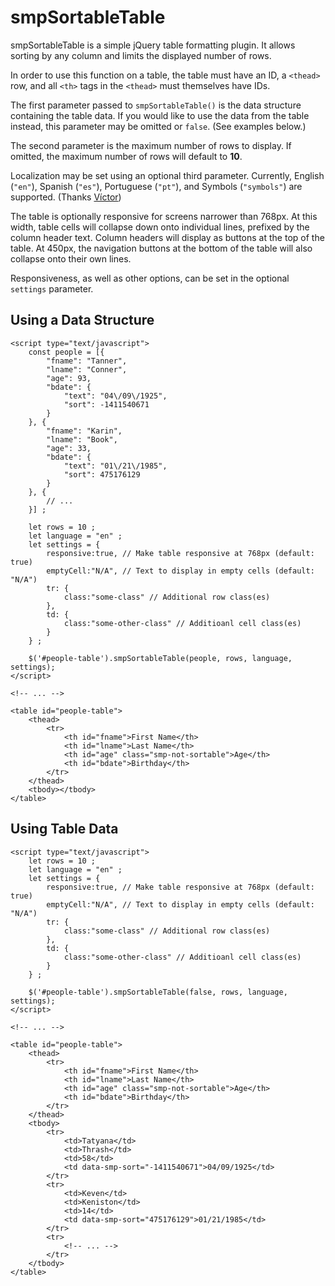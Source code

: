 # smpSortableTable
smpSortableTable is a simple jQuery table formatting plugin. It allows sorting by any column and limits the displayed number of rows.

In order to use this function on a table, the table must have an ID, a `<thead>` row, and all `<th>` tags in the `<thead>` must themselves have IDs.

The first parameter passed to `smpSortableTable()` is the data structure containing the table data. If you would like to use the data from the table instead, this parameter may be omitted or `false`. (See examples below.)

The second parameter is the maximum number of rows to display. If omitted, the maximum number of rows will default to **10**.

Localization may be set using an optional third parameter. Currently, English (`"en"`), Spanish (`"es"`), Portuguese (`"pt"`), and Symbols (`"symbols"`) are supported. (Thanks [V&iacute;ctor](https://github.com/vrivas))

The table is optionally responsive for screens narrower than 768px. At this width, table cells will collapse down onto individual lines, prefixed by the column header text. Column headers will display as buttons at the top of the table. At 450px, the navigation buttons at the bottom of the table will also collapse onto their own lines.

Responsiveness, as well as other options, can be set in the optional `settings` parameter.
## Using a Data Structure

```
<script type="text/javascript">
    const people = [{
        "fname": "Tanner",
        "lname": "Conner",
        "age": 93,
        "bdate": {
            "text": "04\/09\/1925", 
            "sort": -1411540671
        }
    }, {
        "fname": "Karin",
        "lname": "Book",
        "age": 33,
        "bdate": {
            "text": "01\/21\/1985", 
            "sort": 475176129
        }
    }, { 
        // ... 
    }] ;
    
    let rows = 10 ;
    let language = "en" ;
    let settings = {
        responsive:true, // Make table responsive at 768px (default: true)
        emptyCell:"N/A", // Text to display in empty cells (default: "N/A")
        tr: {
            class:"some-class" // Additional row class(es)
        },
        td: {
            class:"some-other-class" // Additioanl cell class(es)
        }
    } ;
    
    $('#people-table').smpSortableTable(people, rows, language, settings);
</script>

<!-- ... -->

<table id="people-table">
    <thead>
        <tr>
            <th id="fname">First Name</th>
            <th id="lname">Last Name</th>
            <th id="age" class="smp-not-sortable">Age</th>
            <th id="bdate">Birthday</th>
        </tr>
    </thead>
    <tbody></tbody>
</table>
```

## Using Table Data

```
<script type="text/javascript">
    let rows = 10 ;
    let language = "en" ;
    let settings = {
        responsive:true, // Make table responsive at 768px (default: true)
        emptyCell:"N/A", // Text to display in empty cells (default: "N/A")
        tr: {
            class:"some-class" // Additional row class(es)
        },
        td: {
            class:"some-other-class" // Additioanl cell class(es)
        }
    } ;
    
    $('#people-table').smpSortableTable(false, rows, language, settings);
</script>

<!-- ... -->

<table id="people-table">
    <thead>
        <tr>
            <th id="fname">First Name</th>
            <th id="lname">Last Name</th>
            <th id="age" class="smp-not-sortable">Age</th>
            <th id="bdate">Birthday</th>
        </tr>
    </thead>
    <tbody>
        <tr>
            <td>Tatyana</td>
            <td>Thrash</td>
            <td>58</td>
            <td data-smp-sort="-1411540671">04/09/1925</td>
        </tr>
        <tr>
            <td>Keven</td>
            <td>Keniston</td>
            <td>14</td>
            <td data-smp-sort="475176129">01/21/1985</td>
        </tr>
        <tr>
            <!-- ... -->
        </tr>
    </tbody>
</table>
```
